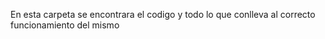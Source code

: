 En esta carpeta se encontrara el codigo y todo lo que conlleva al correcto funcionamiento del mismo
